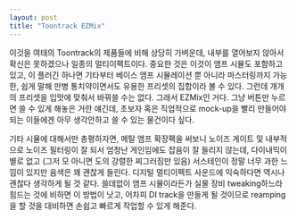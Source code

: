 ```yaml
---
layout: post
title: "Toontrack EZMix"
---
```



이것을 여태의 Toontrack의 제품들에 비해 상당히 가벼운데, 내부를 열어보지 않아서 확신은 못하겠으나 일종의 멀티이펙트이다. 중요한 것은 이것이 앰프 시뮬도 포함하고 있고, 이 플러긴 하나면 기타부터 베이스 앰프 시뮬레이션 뿐 아니라 마스터링까지 가능한, 쉽게 말해 만병 통치약이면서도 유용한 프리셋의 집합이라 볼 수 있다. 그런데 개개의 프리셋을 입맛에 맞춰서 바꿔쓸 수는 없다. 그래서 EZMix인 거다. 그냥 버튼만 누르면 쓸 수 있게 해놓은 거란 얘긴데, 초보자 혹은 직업적으로 mock-up을 빨리 만들어야 되는 이들에겐 아무 생각안하고 쓸 수 있는 물건이다 싶다.




기타 시뮬에 대해서만 총평하자면, 메탈 앰프 확장팩을 써보니 노이즈 게이트 및 내부적으로 노이즈 필터링이 잘 되서 엄청난 게인임에도 잡음이 잘 들리지 않는데, 다이내믹이 별로 없고 (그저 모 아니면 도의 강렬한 찌그러짐만 있음) 서스테인이 정말 너무 과한 느낌이 있지만 음색은 꽤 괜찮게 들린다. 디지털 멀티이펙트 사운드에 익숙하다면 역시나 괜찮다 생각하게 될 것 같다. 쓸데없이 앰프 시뮬이라든가 실물 장비 tweaking하느라 힘드는 것에 비하면 이 방법이 낫고, 어차피 DI track을 만들게 될 것이므로 reamping을 할 것을 대비하면 손쉽고 빠르게 작업할 수 있게 해준다.












